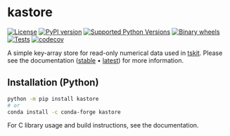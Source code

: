 # kastore

[![License](https://img.shields.io/github/license/tskit-dev/kastore)](https://github.com/tskit-dev/kastore/blob/main/LICENSE) [![PyPI version](https://img.shields.io/pypi/v/kastore.svg)](https://pypi.org/project/kastore/) [![Supported Python Versions](https://img.shields.io/pypi/pyversions/kastore.svg)](https://pypi.org/project/kastore/) [![Binary wheels](https://github.com/tskit-dev/kastore/actions/workflows/wheels.yml/badge.svg)](https://github.com/tskit-dev/kastore/actions/workflows/wheels.yml) [![Tests](https://github.com/tskit-dev/kastore/actions/workflows/tests.yml/badge.svg)](https://github.com/tskit-dev/kastore/actions/workflows/tests.yml) [![codecov](https://codecov.io/gh/tskit-dev/kastore/branch/main/graph/badge.svg)](https://codecov.io/gh/tskit-dev/kastore)

A simple key-array store for read-only numerical data used in [tskit](https://github.com/tskit-dev/tskit).
Please see the documentation ([stable](https://kastore.readthedocs.io/en/stable/) • [latest](https://kastore.readthedocs.io/en/latest/)) for more information.

## Installation (Python)

```bash
python -m pip install kastore
# or
conda install -c conda-forge kastore
```

For C library usage and build instructions, see the documentation.
